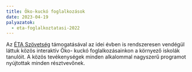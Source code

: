 ```yaml
---
title: Öko-kuckó foglalkozások
date: 2023-04-19
palyazatok:
  - eta-foglalkoztatasi-2022
---
```

Az [ÉTA Szövetség](https://www.eta-szov.hu) támogatásával az idei évben is rendszeresen vendégül láttuk közös interaktív Öko- kuckó foglalkozásainkon a környező iskolák tanulóit. A közös tevékenységek minden alkalommal nagyszerű programot nyújtottak minden résztvevőnek.
